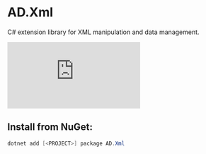# AD.Xml
C# extension library for XML manipulation and data management.

![AppVeyor build status](https://ci.appveyor.com/api/projects/status/github/austindrenski/AD.Xml?svg=true)

## Install from NuGet:

```Powershell 
dotnet add [<PROJECT>] package AD.Xml
```
